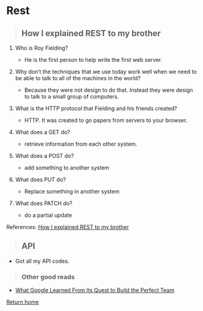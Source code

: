 # Rest

> ## How I explained REST to my brother

1. Who is Roy Fielding?
   * He is the first person to help write the first web server.

2. Why don’t the techniques that we use today work well when we need to be able to talk to all of the machines in the world?
   * Because they were not design to do that. Instead they were design to talk to a small group of computers.

3. What is the HTTP protocol that Fielding and his friends created?
   * HTTP. It was created to go papers from servers to your browser.

4. What does a GET do?
   * retrieve information from each other system.

5. What does a POST do?
   * add something to another system

6. What does PUT do?
   * Replace something in another system

7. What does PATCH do?
   * do a partial update

References:
[How I explained REST to my brother](https://gist.github.com/brookr/5977550)

> ## API
* Got all my API codes.

> ### Other good reads
* [What Google Learned From Its Quest to Build the Perfect Team](https://www.google.com/amp/mobile.nytimes.com/2016/02/28/magazine/what-google-learned-from-its-quest-to-build-the-perfect-team.amp.html)




[Return home](../README.md)
